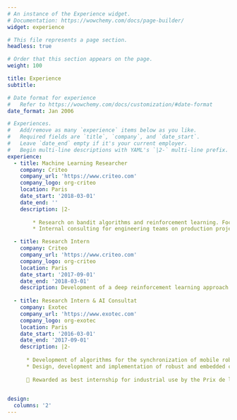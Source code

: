 ```yaml
---
# An instance of the Experience widget.
# Documentation: https://wowchemy.com/docs/page-builder/
widget: experience

# This file represents a page section.
headless: true

# Order that this section appears on the page.
weight: 100

title: Experience
subtitle:

# Date format for experience
#   Refer to https://wowchemy.com/docs/customization/#date-format
date_format: Jan 2006

# Experiences.
#   Add/remove as many `experience` items below as you like.
#   Required fields are `title`, `company`, and `date_start`.
#   Leave `date_end` empty if it's your current employer.
#   Begin multi-line descriptions with YAML's `|2-` multi-line prefix.
experience:
  - title: Machine Learning Researcher
    company: Criteo
    company_url: 'https://www.criteo.com'
    company_logo: org-criteo
    location: Paris
    date_start: '2018-03-01'
    date_end: ''
    description: |2-
        
        * Research on bandit algorithms and reinforcement learning. Focus on the design of new algorithms with strong theoretical guarantees.
        * Internal consulting for engineering teams on production projects.

  - title: Research Intern
    company: Criteo
    company_url: 'https://www.criteo.com'
    company_logo: org-criteo
    location: Paris
    date_start: '2017-09-01'
    date_end: '2018-03-01'
    description: Development of a deep reinforcement learning approach for learning hyper-parameter free optimizers for ML tasks.
    
  - title: Research Intern & AI Consultat
    company: Exotec
    company_url: 'https://www.exotec.com'
    company_logo: org-exotec
    location: Paris
    date_start: '2016-03-01'
    date_end: '2017-09-01'
    description: |2-
    
      * Development of algorithms for the synchronization of mobile robot fleets in warehouses.
      * Design, development and implementation of robust and embedded control algorithms for wheeled robots. 
      
      🌟 Rewarded as best internship for industrial use by the Prix de la Fondation de l’École Polytechnique.
   

design:
  columns: '2'
---
```

